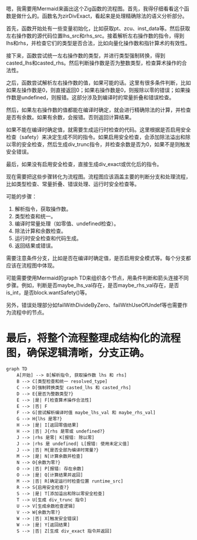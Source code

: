嗯，我需要用Mermaid来画出这个Zig函数的流程图。首先，我得仔细看看这个函数是做什么的。函数名为zirDivExact，看起来是处理精确除法的语义分析部分。

首先，函数开始处有一些变量初始化，比如获取pt、zcu、inst_data等。然后获取左右操作数的源代码位置lhs_src和rhs_src。接着解析左右操作数的指令，得到lhs和rhs，并检查它们的类型是否合法，比如向量化操作数和指针算术的有效性。

接下来，函数尝试统一左右操作数的类型，并进行类型强制转换，得到casted_lhs和casted_rhs。然后判断操作数是否为整数类型，检查算术操作的合法性。

之后，函数尝试解析左右操作数的值，如果可能的话。这里有很多条件判断，比如如果左操作数是0，则直接返回0；如果右操作数是0，则报除以零的错误；如果操作数是undefined，则报错。这部分涉及到编译时的常量折叠和错误检查。

然后，如果左右操作数的值都能在编译时确定，就会进行精确除法的计算，并检查是否有余数。如果有余数，会报错。否则返回计算结果。

如果不能在编译时确定值，就需要生成运行时检查的代码。这里根据是否启用安全检查（safety）来决定生成不同的指令。如果启用安全检查，会添加除法溢出和除以零的安全检查，然后生成div_trunc指令，并检查余数是否为0，如果不是则触发安全错误。

最后，如果没有启用安全检查，直接生成div_exact或优化后的指令。

现在需要把这些步骤转化为流程图。流程图应该涵盖主要的判断分支和处理流程，比如类型检查、常量折叠、错误处理、运行时安全检查等。

可能的步骤：
1. 解析指令，获取操作数。
2. 类型检查和统一。
3. 编译时常量处理（如零值、undefined检查）。
4. 除法计算和余数检查。
5. 运行时安全检查和代码生成。
6. 返回结果或错误。

需要注意条件分支，比如是否在编译时确定值，是否启用安全模式等。每个分支都应该在流程图中体现。

可能需要使用Mermaid的graph TD来组织各个节点，用条件判断和箭头连接不同步骤。例如，判断是否maybe_lhs_val存在，是否maybe_rhs_val存在，是否is_int，是否block.wantSafety()等。

另外，错误处理部分如failWithDivideByZero、failWithUseOfUndef等也需要作为流程中的节点。

最后，将整个流程整理成结构化的流程图，确保逻辑清晰，分支正确。
================================================
```mermaid
graph TD
    A[开始] --> B[解析指令, 获取操作数 lhs 和 rhs]
    B --> C[类型检查和统一 resolved_type]
    C --> D[强制转换类型 casted_lhs 和 casted_rhs]
    D --> E{是否为整数类型?}
    E --> |是| F[检查算术操作合法性]
    E --> |否| F
    F --> G[尝试解析编译时值 maybe_lhs_val 和 maybe_rhs_val]
    G --> H{lhs 是零?}
    H --> |是| I[返回零值结果]
    H --> |否| J{rhs 是零或 undefined?}
    J --> |rhs 是零| K[报错: 除以零]
    J --> |rhs 是 undefined| L[报错: 使用未定义值]
    J --> |否| M{是否全部为编译时常量?}
    M --> |是| N[计算余数并检查]
    N --> O{余数为零?}
    O --> |否| P[报错: 存在余数]
    O --> |是| Q[计算结果并返回]
    M --> |否| R[确定运行时检查位置 runtime_src]
    R --> S{启用安全检查?}
    S --> |是| T[添加溢出和除以零安全检查]
    T --> U[生成 div_trunc 指令]
    U --> V[生成余数检查逻辑]
    V --> W{余数为零?}
    W --> |否| X[触发安全错误]
    W --> |是| Y[返回结果]
    S --> |否| Z[生成 div_exact 指令并返回]
```